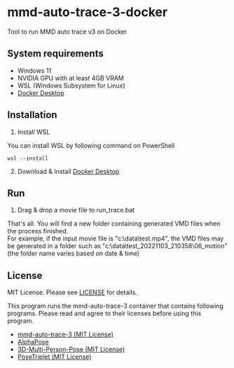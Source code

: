 # mmd-auto-trace-3-docker
Tool to run MMD auto trace v3 on Docker

## System requirements
- Windows 11
- NVIDIA GPU with at least 4GB VRAM
- WSL (Windows Subsystem for Linux)
- [Docker Desktop](https://www.docker.com/)

## Installation
1. Install WSL

You can install WSL by following command on PowerShell
```
wsl --install
```
2. Download & Install [Docker Desktop](https://www.docker.com/)

## Run
1. Drag & drop a movie file to run_trace.bat

That's all. You will find a new folder containing generated VMD files when the process finished.  
For example, if the input movie file is "c:\data\test.mp4", the VMD files may be generated in a folder such as "c:\data\test_20221103_210358\06_motion" (the folder name varies based on date & time)

## License
MIT License. Please see [LICENSE](LICENSE) for details.

This program runs the mmd-auto-trace-3 container that contains following programs. Please read and agree to their licenses before using this program.

- [mmd-auto-trace-3 (MIT License)](https://github.com/miu200521358/mmd-auto-trace-3/blob/main/LICENSE)
- [AlphaPose](https://github.com/MVIG-SJTU/AlphaPose#license)
- [3D-Multi-Person-Pose (MIT License)](https://github.com/miu200521358/3D-Multi-Person-Pose/blob/main/LICENSE)
- [PoseTriplet (MIT License)](https://github.com/Garfield-kh/PoseTriplet/blob/main/LICENSE)

